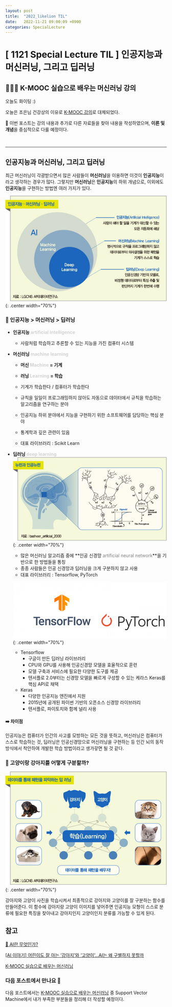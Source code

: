```yaml
---
layout: post
title:  "2022_likelion TIL"
date:   2022-11-21 09:00:09 +0900
categories: SpecialLecture
---
```

# [ 1121 Special Lecture TIL ] 인공지능과 머신러닝, 그리고 딥러닝
## 👩🏻‍💻 K-MOOC 실습으로 배우는 머신러닝 강의
오늘도 화이팅 :)

오늘은 조은님 건강상의 이유로 [K-MOOC 강의](http://www.kmooc.kr/courses/course-v1:SSUk+SSMOOC20K+2022_T1/course/)로 대체되었다.

📙 이번 포스트는 강의 내용과 추가로 다른 자료들을 찾아 내용을 작성하였으며, **이론 및 개념**을 중심적으로 다룰 예정이다.

<br/>

***

## 인공지능과 머신러닝, 그리고 딥러닝
최근 머신러닝이 각광받으면서 많은 사람들이 **머신러닝**을 이용하면 이것이 **인공지능**이라고 생각하는 경우가 많다. 그렇지만 **머신러닝**은 **인공지능**의 하위 개념으로, 이외에도 **인공지능**을 구현하는 방법엔 여러 가지가 있다.

![](/assets/img/img_221121/ai_ml_dl.png){: .center width="70%"}

### 🤔 인공지능 > 머신러닝 > 딥러닝
* **인공지능 <font color='lightgray'>artificial intelligence</font>**
  * 사람처럼 학습하고 추론할 수 있는 지능을 가진 컴퓨터 시스템

* **머신러닝 <font color='lightgray'>machine learning</font>**

  * **머신 <font color = 'lightgray'>Machine</font> = 기계**
  * **러닝 <font color = 'lightgray'>Learning</font> = 학습**
  * 기계가 학습한다 / 컴퓨터가 학습한다

  * 규칙을 일일이 프로그래밍하지 않아도 자동으로 데이터에서 규칙을 학습하는 알고리즘을 연구하는 분야
  * 인공지능 하위 분야에서 지능을 구현하기 위한 소프트웨어를 담당하는 핵심 분야
  * 통계학과 깊은 관련이 있음
  * 대표 라이브러리 : Scikit Learn

* **딥러닝 <font color='lightgray'>deep learning</font>**
  ![](/assets/img/img_221121/neural_dl.png){: .center width="70%"}

  * 많은 머신러닝 알고리즘 중에 **인공 신경망 <font color='gray'>artificial neural network</font>**을 기반으로 한 방법들을 통칭
  * 종종 사람들은 인공 신경망과 딥러닝을 크게 구분하지 않고 사용
  * 대표 라이브러리 : Tensorflow, PyTorch
  
  ![](/assets/img/img_221121/tensorflow-pytorch.png){: .center width="70%"}

    * Tensorflow
      * 구글이 만든 딥러닝 라이브러리
      * CPU와 GPU를 사용해 인공신경망 모델을 효율적으로 훈련
      * 모델 구축과 서비스에 필요한 다양한 도구를 제공
      * 텐서플로 2.0부터는 신경망 모델을 빠르게 구성할 수 있는 케라스 Keras를 핵심 API로 채택
    * Keras
      * 다양한 인공지능 엔진에서 지원
      * 2015년에 공개된 파이썬 기반의 오픈소스 신경망 라이브러리
      * 텐서플로, 파이토치와 함께 널리 사용

#### ➡️ 차이점
인공지능은 컴퓨터가 인간의 사고를 모방하는 모든 것을 뜻하고, 머신러닝은 컴퓨터가 스스로 학습하는 것, 딥러닝은 인공신경망으로 머신러닝을 구현하는 등 인간 뇌의 동작 방식에서 착안하여 개발한 학습 방법이라고 생가갛면 될 것 같다.


### 🔎 고양이랑 강아지를 어떻게 구분할까?
![](/assets/img/img_221121/ai_dog_cat.png){: .center width="70%"}

강아지와 고양이 사진을 학습시켜서 최종적으로 강아지와 고양이를 잘 구분하는 함수를 만들어준다. 이 함수에 강아지랑 고양이 이미지를 넣어주면 인공지능 모형이 스스로 분류에 필요한 특징을 찾아내고 강아지인지 고양이인지 분류를 가능할 수 있게 된다.





<!-- ## 💻 실습 예제 코드 -->

## 참고
[🤖 AI란 무엇인가?](https://hongong.hanbit.co.kr/ai-%EB%AC%B4%EC%97%87%EC%9D%B8%EA%B0%80-%EC%9D%B8%EA%B3%B5%EC%A7%80%EB%8A%A5-%EB%A8%B8%EC%8B%A0%EB%9F%AC%EB%8B%9D-%EB%94%A5%EB%9F%AC%EB%8B%9D-%EC%B0%A8%EC%9D%B4%EC%A0%90-%EC%B4%9D%EC%A0%95%EB%A6%AC/)

[[AI 이야기] 어린이도 잘 아는 ‘강아지’와 ‘고양이’…AI는 왜 구별하지 못할까](https://magazine.hankyung.com/business/article/202009099351b)

[K-MOOC 실습으로 배우는 머신러닝](http://www.kmooc.kr/courses/course-v1:SSUk+SSMOOC20K+2022_T1/course/)

### 다음 포스트에서 만나요 🙌

다음 포스트에서는 [K-MOOC 실습으로 배우는 머신러닝](http://www.kmooc.kr/courses/course-v1:SSUk+SSMOOC20K+2022_T1/course/) 중 Support Vector Machine에서 내가 부족한 부분들을 정리해 더 작성할 예정이다.


<!-- ### 🐾　　🐾
### 🐾　　🐾
### 🐾　　🐾
### 🐾　　🐾
### 🐾　　🐾
### 🐾　　🐾 
<font color='dodgerblue'> 예쁜 파랑 </font>
<font color='lightgray'>Miss</font>
<mark style='background-color: #f1f8ff'> 연한 파랑 </mark>
<mark style='background-color: #fff5b1'> 연한 노랑 </mark>
<mark style='background-color: #ffdce0'> 연한 빨강 </mark>
<mark style='background-color: #dcffe4'> 연한 초록 </mark>
<mark style='background-color: #f5f0ff'> 연한 보라 </mark>
<mark style='background-color: #f6f8fa'> 연한 회색 </mark>
-->
